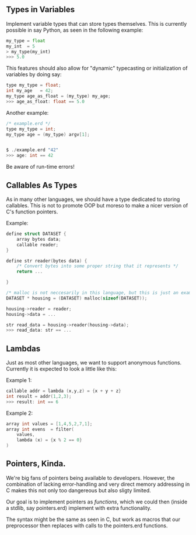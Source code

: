 
## Types in Variables
Implement variable types that can store types themselves. This is currently possible in say Python, as seen in the following example:
```python
my_type = float
my_int  = 5
> my_type(my_int)
>>> 5.0 
```

This features should also allow for "dynamic" typecasting or initialization of variables by doing say:
```c
type my_type = float;
int my_age   = 42;
my_type age_as_float = (my_type) my_age;
>>> age_as_float: float == 5.0
```
Another example:
```c
/* example.erd */
type my_type = int;
my_type age = (my_type) argv[1];


$ ./example.erd "42"
>>> age: int == 42
```
Be aware of run-time errors!



## Callables As Types
As in many other languages, we should have a type dedicated to storing callables.  This is not to promote OOP but moreso to make a nicer version of C's function pointers.

Example:
```c
define struct DATASET {
    array bytes data;
    callable reader;
}

define str reader(bytes data) {
    /* Convert bytes into some proper string that it represents */
    return ...

}

/* malloc is not neccesarily in this language, but this is just an example */
DATASET * housing = (DATASET) malloc(sizeof(DATASET));

housing->reader = reader;
housing->data = ...

str read_data = housing->reader(housing->data);
>>> read_data: str == ...
```

## Lambdas
Just as most other languages, we want to support anonymous functions.  Currently it is expected to look a little like this:

Example 1:
```c
callable addr = lambda (x,y,z) = {x + y + z}
int result = addr(1,2,3);
>>> result: int == 6
```

Example 2:
```c
array int values = [1,4,5,2,7,1];
array int evens  = filter(
    values, 
    lambda (x) = {x % 2 == 0}
) 
```

## Pointers, Kinda. 
We're big fans of pointers being available to developers. However, the combination of lacking error-handling and very direct memory addressing in C makes this not only too dangereous but also sligty limited.

Our goal is to implement pointers as _functions_, which we could then (inside a stdlib, say pointers.erd) implement with extra functionality.

The syntax might be the same as seen in C, but work as macros that our preprocessor then replaces with calls to the pointers.erd functions.